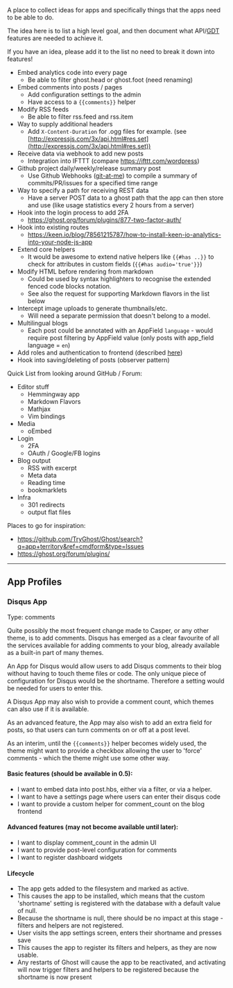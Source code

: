 A place to collect ideas for apps and specifically things that the apps need to be able to do.

The idea here is to list a high level goal, and then document what API/[GDT](https://github.com/TryGhost/Ghost/wiki/Imagining-the-Ghost-Developer-Tools) features are needed to achieve it.

If you have an idea, please add it to the list no need to break it down into features!

* Embed analytics code into every page
   * Be able to filter ghost.head or ghost.foot (need renaming)
* Embed comments into posts / pages
   * Add configuration settings to the admin
   * Have access to a `{{comments}}` helper
* Modify RSS feeds
   * Be able to filter rss.feed and rss.item   
* Way to supply additional headers
   * Add `X-Content-Duration` for .ogg files for example. (see [http://expressjs.com/3x/api.html#res.set](http://expressjs.com/3x/api.html#res.set))
* Receive data via webhook to add new posts
   * Integration into IFTTT (compare https://ifttt.com/wordpress)
* Github project daily/weekly/release summary post
   * Use Github Webhooks ([git-at-me](https://github.com/jgable/git-at-me)) to compile a summary of commits/PR/issues for a specified time range
* Way to specify a path for receiving REST data
   * Have a server POST data to a ghost path that the app can then store and use (like usage statistics every 2 hours from a server)
* Hook into the login process to add 2FA
   * https://ghost.org/forum/plugins/877-two-factor-auth/
* Hook into existing routes
   * https://keen.io/blog/78561215787/how-to-install-keen-io-analytics-into-your-node-js-app
* Extend core helpers
   * It would be awesome to extend native helpers like `{{#has ..}}` to check for attributes in custom fields (`{{#has audio='true'}}`)
* Modify HTML before rendering from markdown
   * Could be used by syntax highlighters to recognise the extended fenced code blocks notation.
   * See also the request for supporting Markdown flavors in the list below
* Intercept image uploads to generate thumbnails/etc.
   * Will need a separate permission that doesn't belong to a model.
* Multilingual blogs
   * Each post could be annotated with an AppField `language` - would require post filtering by AppField value (only posts with app_field language = `en`)
* Add roles and authentication to frontend (described [here](https://ghost.org/forum/plugins/16275-viewer-reader-role/))
* Hook into saving/deleting of posts (observer pattern)

Quick List from looking around GitHub / Forum:

* Editor stuff
  * Hemmingway app
  * Markdown Flavors
  * Mathjax
  * Vim bindings
* Media
  * oEmbed
* Login
  * 2FA
  * OAuth / Google/FB logins
* Blog output
  * RSS with excerpt
  * Meta data
  * Reading time
  * bookmarklets
* Infra
  * 301 redirects
  * output flat files 

Places to go for inspiration:

* https://github.com/TryGhost/Ghost/search?q=app+territory&ref=cmdform&type=Issues
* https://ghost.org/forum/plugins/

----

## App Profiles

### Disqus App
Type: comments

Quite possibly the most frequent change made to Casper, or any other theme, is to add comments. Disqus has emerged as a clear favourite of all the services available for adding comments to your blog, already available as a built-in part of many themes.

An App for Disqus would allow users to add Disqus comments to their blog without having to touch theme files or code. The only unique piece of configuration for Disqus would be the shortname. Therefore a setting would be needed for users to enter this.

A Disqus App may also wish to provide a comment count, which themes can also use if it is available. 

As an advanced feature, the App may also wish to add an extra field for posts, so that users can turn comments on or off at a post level.

As an interim, until the `{{comments}}` helper becomes widely used, the theme might want to provide a checkbox allowing the user to 'force' comments - which the theme might use some other way.

#### Basic features (should be available in 0.5):
* I want to embed data into post.hbs, either via a filter, or via a helper.
* I want to have a settings page where users can enter their disqus code
* I want to provide a custom helper for comment_count on the blog frontend

#### Advanced features (may not become available until later):
* I want to display comment_count in the admin UI
* I want to provide post-level configuration for comments
* I want to register dashboard widgets

#### Lifecycle

* The app gets added to the filesystem and marked as active.
* This causes the app to be installed, which means that the custom 'shortname' setting is registered with the database with a default value of null. 
* Because the shortname is null, there should be no impact at this stage - filters and helpers are not registered.
* User visits the app settings screen, enters their shortname and presses save
* This causes the app to register its filters and helpers, as they are now usable.
* Any restarts of Ghost will cause the app to be reactivated, and activating will now trigger filters and helpers to be registered because the shortname is now present

